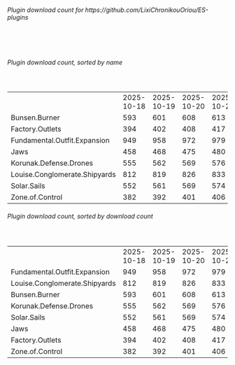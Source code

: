 <h6>Plugin download count for https://github.com/LixiChronikouOriou/ES-plugins</h6><br>
<br>
<h6>Plugin download count, sorted by name</h6><sub><sup><br>
<table>
	<tr>
		<td></td>
		<td>2025-10-18</td>
		<td>2025-10-19</td>
		<td>2025-10-20</td>
		<td>2025-10-21</td>
		<td>2025-10-22</td>
		<td>2025-10-23</td>
		<td>2025-10-24</td>
		<td>today +</td>
	</tr>
	<tr>
		<td>Bunsen.Burner</td>
		<td>593</td>
		<td>601</td>
		<td>608</td>
		<td>613</td>
		<td>619</td>
		<td>629</td>
		<td>648</td>
		<td>+ 19</td>
	</tr>
	<tr>
		<td>Factory.Outlets</td>
		<td>394</td>
		<td>402</td>
		<td>408</td>
		<td>417</td>
		<td>423</td>
		<td>435</td>
		<td>454</td>
		<td>+ 19</td>
	</tr>
	<tr>
		<td>Fundamental.Outfit.Expansion</td>
		<td>949</td>
		<td>958</td>
		<td>972</td>
		<td>979</td>
		<td>987</td>
		<td>1002</td>
		<td>1022</td>
		<td>+ 20</td>
	</tr>
	<tr>
		<td>Jaws</td>
		<td>458</td>
		<td>468</td>
		<td>475</td>
		<td>480</td>
		<td>486</td>
		<td>498</td>
		<td>517</td>
		<td>+ 19</td>
	</tr>
	<tr>
		<td>Korunak.Defense.Drones</td>
		<td>555</td>
		<td>562</td>
		<td>569</td>
		<td>576</td>
		<td>582</td>
		<td>594</td>
		<td>613</td>
		<td>+ 19</td>
	</tr>
	<tr>
		<td>Louise.Conglomerate.Shipyards</td>
		<td>812</td>
		<td>819</td>
		<td>826</td>
		<td>833</td>
		<td>839</td>
		<td>855</td>
		<td>868</td>
		<td>+ 13</td>
	</tr>
	<tr>
		<td>Solar.Sails</td>
		<td>552</td>
		<td>561</td>
		<td>569</td>
		<td>574</td>
		<td>580</td>
		<td>592</td>
		<td>604</td>
		<td>+ 12</td>
	</tr>
	<tr>
		<td>Zone.of.Control</td>
		<td>382</td>
		<td>392</td>
		<td>401</td>
		<td>406</td>
		<td>412</td>
		<td>424</td>
		<td>436</td>
		<td>+ 12</td>
	</tr>
</table>
</sub></sup>
<h6>Plugin download count, sorted by download count</h6><sub><sup><br>
<table>
	<tr>
		<td></td>
		<td>2025-10-18</td>
		<td>2025-10-19</td>
		<td>2025-10-20</td>
		<td>2025-10-21</td>
		<td>2025-10-22</td>
		<td>2025-10-23</td>
		<td>2025-10-24</td>
		<td>today +</td>
	</tr>
	<tr>
		<td>Fundamental.Outfit.Expansion</td>
		<td>949</td>
		<td>958</td>
		<td>972</td>
		<td>979</td>
		<td>987</td>
		<td>1002</td>
		<td>1022</td>
		<td>+ 20</td>
	</tr>
	<tr>
		<td>Louise.Conglomerate.Shipyards</td>
		<td>812</td>
		<td>819</td>
		<td>826</td>
		<td>833</td>
		<td>839</td>
		<td>855</td>
		<td>868</td>
		<td>+ 13</td>
	</tr>
	<tr>
		<td>Bunsen.Burner</td>
		<td>593</td>
		<td>601</td>
		<td>608</td>
		<td>613</td>
		<td>619</td>
		<td>629</td>
		<td>648</td>
		<td>+ 19</td>
	</tr>
	<tr>
		<td>Korunak.Defense.Drones</td>
		<td>555</td>
		<td>562</td>
		<td>569</td>
		<td>576</td>
		<td>582</td>
		<td>594</td>
		<td>613</td>
		<td>+ 19</td>
	</tr>
	<tr>
		<td>Solar.Sails</td>
		<td>552</td>
		<td>561</td>
		<td>569</td>
		<td>574</td>
		<td>580</td>
		<td>592</td>
		<td>604</td>
		<td>+ 12</td>
	</tr>
	<tr>
		<td>Jaws</td>
		<td>458</td>
		<td>468</td>
		<td>475</td>
		<td>480</td>
		<td>486</td>
		<td>498</td>
		<td>517</td>
		<td>+ 19</td>
	</tr>
	<tr>
		<td>Factory.Outlets</td>
		<td>394</td>
		<td>402</td>
		<td>408</td>
		<td>417</td>
		<td>423</td>
		<td>435</td>
		<td>454</td>
		<td>+ 19</td>
	</tr>
	<tr>
		<td>Zone.of.Control</td>
		<td>382</td>
		<td>392</td>
		<td>401</td>
		<td>406</td>
		<td>412</td>
		<td>424</td>
		<td>436</td>
		<td>+ 12</td>
	</tr>
</table>
</sub></sup>
